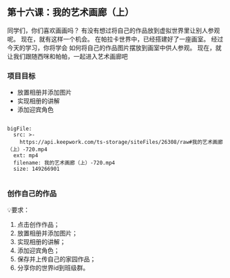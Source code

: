 
<script>  window.global.courseIdentity = 'papa_planet-17' </script>
<script src="https://qiniu-public.keepwork.com/videoProcessEvent.js"></script>

## 第十六课：我的艺术画廊（上）
同学们，你们喜欢画画吗？
有没有想过将自己的作品放到虚拟世界里让别人参观呢。
现在，就有这样一个机会。
在帕拉卡世界中，已经搭建好了一座画室。
经过今天的学习，你将学会
如何将自己的作品图片摆放到画室中供人参观。
现在，就让我们跟随西咪和帕帕，一起进入艺术画廊吧
### 项目目标
  - 放置相册并添加图片
  - 实现相册的讲解
  - 添加迎宾角色
  


```@BigFile

bigFile:
  src: >-
    https://api.keepwork.com/ts-storage/siteFiles/26308/raw#我的艺术画廊（上）-720.mp4
  ext: mp4
  filename: 我的艺术画廊（上）-720.mp4
  size: 149266901
          
```


### 创作自己的作品
  
💡要求：
1. 点击创作作品；
2. 放置相册并添加图片；
3. 实现相册的讲解；
4. 添加迎宾角色；
5. 保存并上传自己的家园作品；
6. 分享你的世界id到班级群。